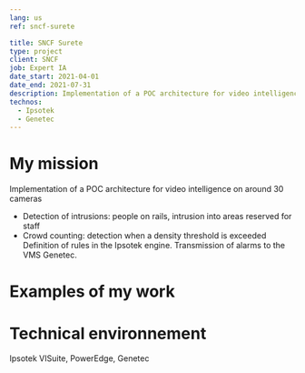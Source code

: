 ```yaml
---
lang: us
ref: sncf-surete

title: SNCF Surete
type: project
client: SNCF
job: Expert IA
date_start: 2021-04-01
date_end: 2021-07-31
description: Implementation of a POC architecture for video intelligence on around 30 cameras
technos:
  - Ipsotek
  - Genetec
---
```

# My mission

Implementation of a POC architecture for video intelligence on around 30 cameras
- Detection of intrusions: people on rails, intrusion into areas reserved for staff
- Crowd counting: detection when a density threshold is exceeded
Definition of rules in the Ipsotek engine.
Transmission of alarms to the VMS Genetec.

# Examples of my work

# Technical environnement
Ipsotek VISuite, PowerEdge, Genetec
